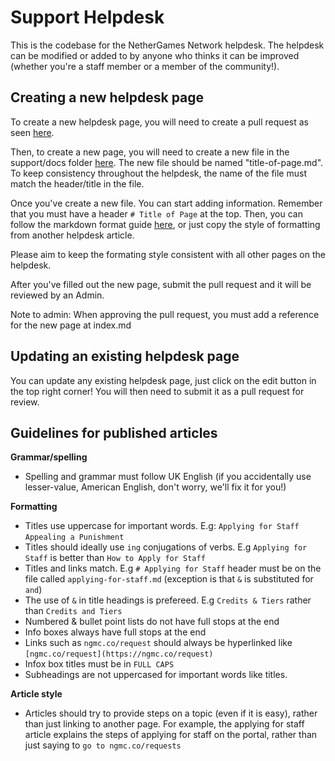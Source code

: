 # Support Helpdesk

This is the codebase for the NetherGames Network helpdesk. The helpdesk can be modified or added to by anyone who thinks it can be improved (whether you're a staff member or a member of the community!).

## Creating a new helpdesk page

To create a new helpdesk page, you will need to create a pull request as seen [here](https://docs.github.com/pull-requests/collaborating-with-pull-requests/proposing-changes-to-your-work-with-pull-requests/creating-a-pull-request).

Then, to create a new page, you will need to create a new file in the support/docs folder [here](https://github.com/NetherGamesMC/support/tree/master/docs). The new file should be named "title-of-page.md". To keep consistency throughout the helpdesk, the name of the file must match the header/title in the file.

Once you've create a new file. You can start adding information. Remember that you must have a header `# Title of Page` at the top. Then, you can follow the markdown format guide [here](https://vitepress.dev/guide/markdown), or just copy the style of formatting from another helpdesk article.

Please aim to keep the formating style consistent with all other pages on the helpdesk.

After you've filled out the new page, submit the pull request and it will be reviewed by an Admin.

Note to admin: When approving the pull request, you must add a reference for the new page at index.md

## Updating an existing helpdesk page

You can update any existing helpdesk page, just click on the edit button in the top right corner! You will then need to submit it as a pull request for review.

## Guidelines for published articles

**Grammar/spelling**
* Spelling and grammar must follow UK English (if you accidentally use lesser-value, American English, don't worry, we'll fix it for you!)

**Formatting**
* Titles use uppercase for important words. E.g: `Applying for Staff` `Appealing a Punishment`
* Titles should ideally use `ing` conjugations of verbs. E.g `Applying for Staff` is better than `How to Apply for Staff`
* Titles and links match. E.g `# Applying for Staff` header must be on the file called `applying-for-staff.md` (exception is that `&` is substituted for `and`)
* The use of `&` in title headings is prefereed. E.g `Credits & Tiers` rather than `Credits and Tiers`
* Numbered & bullet point lists do not have full stops at the end
* Info boxes always have full stops at the end
* Links such as `ngmc.co/request` should always be hyperlinked like `[ngmc.co/request](https://ngmc.co/request)`
* Infox box titles must be in `FULL CAPS`
* Subheadings are not uppercased for important words like titles. 


**Article style**
* Articles should try to provide steps on a topic (even if it is easy), rather than just linking to another page. For example, the applying for staff article explains the steps of applying for staff on the portal, rather than just saying to `go to ngmc.co/requests`



